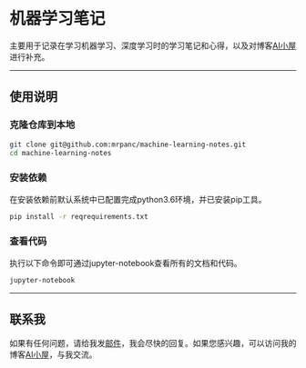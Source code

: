 # 机器学习笔记

主要用于记录在学习机器学习、深度学习时的学习笔记和心得，以及对博客[AI小屋](http://mrpanc.com)进行补充。

---

## 使用说明

### 克隆仓库到本地

```bash
git clone git@github.com:mrpanc/machine-learning-notes.git
cd machine-learning-notes
```

### 安装依赖

在安装依赖前默认系统中已配置完成python3.6环境，并已安装pip工具。

```bash
pip install -r reqrequirements.txt
```

### 查看代码

执行以下命令即可通过jupyter-notebook查看所有的文档和代码。

```bash
jupyter-notebook
```

---

## 联系我

如果有任何问题，请给我发[邮件](mailto:mrpanc520@gmail.com)，我会尽快的回复。如果您感兴趣，可以访问我的博客[AI小屋](http://mrpanc.com)，与我交流。
